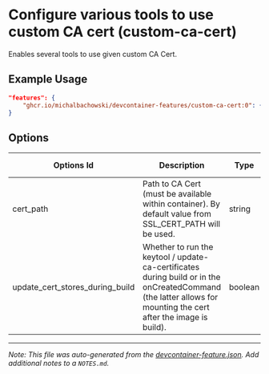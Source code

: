 
# Configure various tools to use custom CA cert (custom-ca-cert)

Enables several tools to use given custom CA Cert.

## Example Usage

```json
"features": {
    "ghcr.io/michalbachowski/devcontainer-features/custom-ca-cert:0": {}
}
```

## Options

| Options Id | Description | Type | Default Value |
|-----|-----|-----|-----|
| cert_path | Path to CA Cert (must be available within container). By default value from SSL_CERT_PATH will be used. | string | - |
| update_cert_stores_during_build | Whether to run the keytool / update-ca-certificates during build or in the onCreatedCommand (the latter allows for mounting the cert after the image is build). | boolean | false |



---

_Note: This file was auto-generated from the [devcontainer-feature.json](https://github.com/michalbachowski/devcontainer-features/blob/main/./custom-ca-cert/devcontainer-feature.json).  Add additional notes to a `NOTES.md`._
